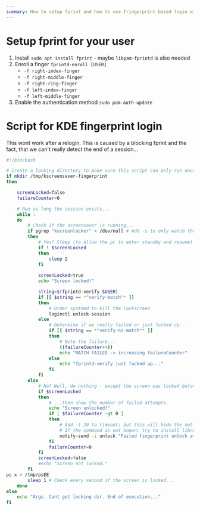 ```yaml
---
summary: How to setup fprint and how to use fringerprint based login with KDE plasma
---
```


# Setup fprint for your user #
1. Install `sudo apt install fprint` - maybe `libpam-fprintd` is also needed
2. Enroll a finger `fprintd-enroll [USER]`
    * `-f right-index-finger`
    * `-f right-middle-finger`
    * `-f right-ring-finger`
    * `-f left-index-finger`
    * `-f left-middle-finger`
3. Enable the authentication method `sudo pam-auth-update`

# Script for KDE fingerprint login #
This wont work after a relogin. This is caused by a blocking fprint and the fact, that we can't really detect the end of a session...
```bash
#!/bin/bash

# Create a locking directory to make sure this script can only run once at the time. Maybe add "-$USER" to allow multi users...
if mkdir /tmp/kscreensaver-fingerprint
then

    screenLocked=false
    failureCounter=0

    # Run as long the session exists...
    while :
    do
        # Check if the screensaver is running...
        if pgrep "kscreenlocker" > /dev/null # Add -s to only watch the own session
        then
            # Yes? Sleep (to allow the pc to enter standby and resume) then start the fingerprint
            if ! $screenLocked
            then
                sleep 2
            fi
            
            screenLocked=true
            echo "Screen locked!"

            string=$(fprintd-verify $USER)
            if [[ $string == *"verify-match"* ]]
            then
                # Order systemd to kill the lockscreen
                loginctl unlock-session
            else
                # Determine if we really failed or just fucked up...
                if [[ $string == *"verify-no-match"* ]]
                then
                    # Note the failure...
                    ((failureCounter++))
                    echo "MATCH FAILED -> increasing failureCounter"
                else
                    echo "fprintd-verify just fucked up..."
                fi
            fi
        else
            # No? Well, do nothing - except the screen was locked before...
            if $screenLocked
            then
                # ...then show the number of failed attempts.
                echo "Screen unlocked!"
                if [ $failureCounter -gt 0 ]
                then
                    # Add -t 20 to timeout; but this will hide the notification under some KDE/Plasma versions
                    # If the command is not known; try to install libnotify-bin
                    notify-send -i unlock "Failed fingerprint unlock attempts!" "There were $failureCounter failed attempts to unlock the screen by using the fingerprint." # Remove -t 20 to enable persistent notifications...
                fi
                failureCounter=0
            fi
            screenLocked=false
            #echo "Screen not locked."
        fi
ps x > /tmp/psEE
        sleep 1 # Check every second if the screen is locked...
    done
else
    echo "Args. Cant get locking dir. End of execution..."
fi
```
